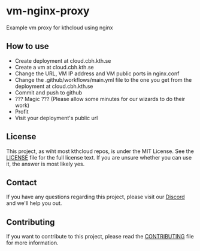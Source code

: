 # vm-nginx-proxy

Example vm proxy for kthcloud using nginx

## How to use

- Create deployment at cloud.cbh.kth.se
- Create a vm at cloud.cbh.kth.se
- Change the URL, VM IP address and VM public ports in nginx.conf
- Change the .github/workflows/main.yml file to the one you get from the deployment at cloud.cbh.kth.se
- Commit and push to github
- ??? Magic ??? (Please allow some minutes for our wizards to do their work)
- Profit
- Visit your deployment's public url


## License
This project, as wiht most kthcloud repos, is under the MIT License. See the [LICENSE](LICENSE) file for the full license text.
If you are unsure whether you can use it, the answer is most likely yes.

## Contact
If you have any questions regarding this project, please visit our [Discord](https://discord.gg/MuHQd6QEtM) and we'll help you out.

## Contributing
If you want to contribute to this project, please read the [CONTRIBUTING](https://github.com/kthcloud/.github/blob/main/profile/CONTRIBUTING.md) file for more information.
